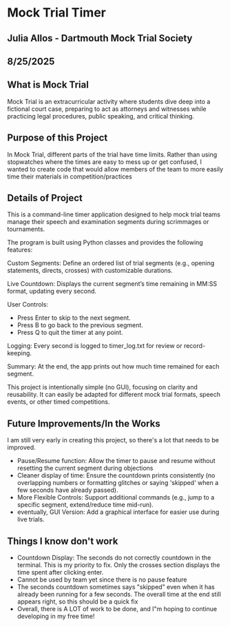 # Mock Trial Timer
## Julia Allos - Dartmouth Mock Trial Society
## 8/25/2025 

## What is Mock Trial
Mock Trial is an extracurricular activity where students dive deep into a fictional court case, preparing to act as attorneys and witnesses while practicing legal procedures, public speaking, and critical thinking.

## Purpose of this Project
In Mock Trial, different parts of the trial have time limits. Rather than using stopwatches where the times are easy to mess up or get confused, I wanted to create code that would allow members of the team to more easily time their materials in competition/practices

## Details of Project

This is a command-line timer application designed to help mock trial teams manage their speech and examination segments during scrimmages or tournaments.

The program is built using Python classes and provides the following features:

Custom Segments: Define an ordered list of trial segments (e.g., opening statements, directs, crosses) with customizable durations.

Live Countdown: Displays the current segment’s time remaining in MM:SS format, updating every second.

User Controls:
- Press Enter to skip to the next segment.
- Press B to go back to the previous segment.
- Press Q to quit the timer at any point.

Logging: Every second is logged to timer_log.txt for review or record-keeping.

Summary: At the end, the app prints out how much time remained for each segment.

This project is intentionally simple (no GUI), focusing on clarity and reusability. It can easily be adapted for different mock trial formats, speech events, or other timed competitions.


## Future Improvements/In the Works
I am still very early in creating this project, so there's a lot that needs to be improved.
- Pause/Resume function: Allow the timer to pause and resume without resetting the current segment during objections
- Cleaner display of time: Ensure the countdown prints consistently (no overlapping numbers or formatting glitches or saying 'skipped' when a few seconds have already passed).
- More Flexible Controls: Support additional commands (e.g., jump to a specific segment, extend/reduce time mid-run).
- eventually, GUI Version: Add a graphical interface for easier use during live trials.

## Things I know don't work
- Countdown Display: The seconds do not correctly countdown in the terminal. This is my priority to fix. Only the crosses section displays the time spent after clicking enter.
- Cannot be used by team yet since there is no pause feature
- The seconds countdown sometimes says "skipped" even when it has already been running for a few seconds. The overall time at the end still appears right, so this should be a quick fix
- Overall, there is A LOT of work to be done, and I"m hoping to continue developing in my free time!